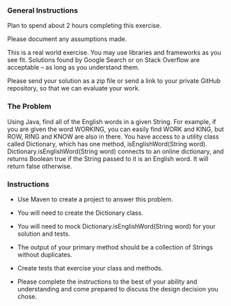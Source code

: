 ### General Instructions
Plan to spend about 2 hours completing this exercise.

Please document any assumptions made.

This is a real world exercise.  You may use libraries and frameworks as you see fit.  Solutions found by Google Search or on Stack Overflow are acceptable – as long as you understand them.

Please send your solution as a zip file or send a link to your private GitHub repository, so that we can evaluate your work.


### The Problem

Using Java, find all of the English words in a given String.  For example, if you are given the word WORKING, you can easily find WORK and KING, but ROW, RING and KNOW are also in there.  You have access to a utility class called Dictionary, which has one method, isEnglishWord(String word).  Dictionary.isEnglishWord(String word) connects to an online dictionary, and returns Boolean true if the String passed to it is an English word.  It will return false otherwise.

### Instructions

 - Use Maven to create a project to answer this problem.

 - You will need to create the Dictionary class.

 - You will need to mock Dictionary.isEnglishWord(String word) for your solution and tests.

 - The output of your primary method should be a collection of Strings without duplicates.

 - Create tests that exercise your class and methods.

 - Please complete the instructions to the best of your ability and understanding and come prepared to discuss the design decision you chose.
